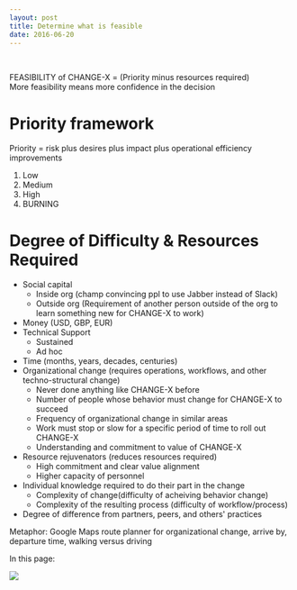 ```yaml
---
layout: post
title: Determine what is feasible
date: 2016-06-20
---
```


<body class="mceContentBody aui-theme-default wiki-content fullsize">
<p> </p> <div class="contentLayout2">
<div class="columnLayout two-equal" data-layout="two-equal">
<div class="cell normal" data-type="normal">
<div class="innerCell">
<p>FEASIBILITY of CHANGE-X = (Priority minus resources required)<br/> More feasibility means more confidence in the decision</p><h1>Priority framework</h1><p>Priority = risk plus desires plus impact plus operational efficiency improvements</p><ol><li>Low</li><li>Medium</li><li>High</li><li>BURNING</li></ol><h1>Degree of Difficulty &amp; Resources Required</h1><ul><li>Social capital<ul><li>Inside org (champ convincing ppl to use Jabber instead of Slack)</li><li>Outside org (Requirement of another person outside of the org to learn something new for CHANGE-X to work)</li></ul></li><li>Money (USD, GBP, EUR)</li><li>Technical Support<ul><li>Sustained</li><li>Ad hoc</li></ul></li><li>Time (months, years, decades, centuries)</li><li>Organizational change (requires operations, workflows, and other techno-structural change)<ul><li>Never done anything like CHANGE-X before</li><li>Number of people whose behavior must change for CHANGE-X to succeed</li><li>Frequency of organizational change in similar areas</li><li>Work must stop or slow for a specific period of time to roll out CHANGE-X</li><li>Understanding and commitment to value of CHANGE-X</li></ul></li><li>Resource rejuvenators (reduces resources required)<ul><li>High commitment and clear value alignment</li><li>Higher capacity of personnel</li></ul></li><li>Individual knowledge required to do their part in the change<ul><li>Complexity of change(difficulty of acheiving behavior change)</li><li>Complexity of the resulting process (difficulty of workflow/process)</li></ul></li><li>Degree of difference from partners, peers, and others' practices</li></ul><p>Metaphor: Google Maps route planner for organizational change, arrive by, departure time, walking versus driving</p></div>
</div>
<div class="cell normal" data-type="normal">
<div class="innerCell">
<p>In this page:</p><p><img class="editor-inline-macro" data-macro-id="86ec3af0-bea6-4cce-9d3f-126fcd63f98c" data-macro-name="toc" data-macro-schema-version="1" src="/plugins/servlet/confluence/placeholder/macro?definition=e3RvY30&amp;locale=en_GB&amp;version=2"/></p></div>
</div>
</div>
</div>
<p> </p>
</body>